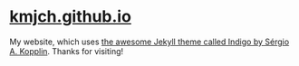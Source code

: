 # [kmjch.github.io](https://kmjch.github.io)

My website, which uses [the awesome Jekyll theme called Indigo by Sérgio A. Kopplin](https://github.com/sergiokopplin/indigo/). Thanks for visiting!
